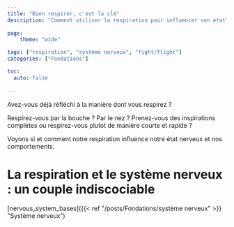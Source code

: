 ```yaml
---
title: "Bien respirer, c'est la clé"
description: "Comment utiliser la respiration pour influencer son état"
    
page:
    theme: "wide"

tags: ["respiration", "système nerveux", "fight/flight"]
categories: ["Fondations"]

toc:
  auto: false
  
---
```


Avez-vous déjà réfléchi à la manière dont vous respirez ? 

Respirez-vous par la bouche ? Par le nez ? Prenez-vous des inspirations complètes ou respirez-vous plutot de manière courte et rapide ?

Voyons si et comment notre respiration influence notre état nerveux et nos comportements. 

# La respiration et le système nerveux : un couple indiscociable

[nervous_system_bases]({{< ref "/posts/Fondations/système nerveux" >}} "Système nerveux")


